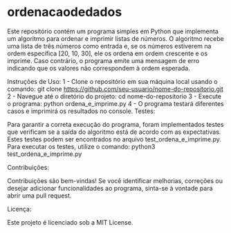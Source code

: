 # ordenacaodedados
Este repositório contém um programa simples em Python que implementa um algoritmo para ordenar e imprimir listas de números. O algoritmo recebe uma lista de três números como entrada e, se os números estiverem na ordem específica [20, 10, 30], ele os ordena em ordem crescente e os imprime. Caso contrário, o programa emite uma mensagem de erro indicando que os valores não correspondem à ordem esperada.

Instruções de Uso:
1 - Clone o repositório em sua máquina local usando o comando:
git clone https://github.com/seu-usuario/nome-do-repositorio.git
2 - Navegue até o diretório do projeto:
cd nome-do-repositorio
3 - Execute o programa:
python ordena_e_imprime.py
4 - O programa testará diferentes casos e imprimirá os resultados no console.
Testes:

Para garantir a correta execução do programa, foram implementados testes que verificam se a saída do algoritmo está de acordo com as expectativas. Estes testes podem ser encontrados no arquivo test_ordena_e_imprime.py. Para executar os testes, utilize o comando: python3 test_ordena_e_imprime.py

Contribuições:

Contribuições são bem-vindas! Se você identificar melhorias, correções ou desejar adicionar funcionalidades ao programa, sinta-se à vontade para abrir uma pull request.

Licença:

Este projeto é licenciado sob a MIT License.
